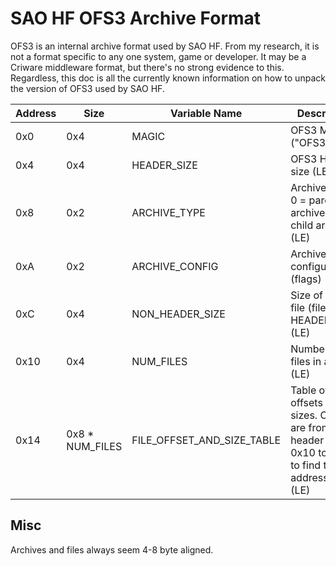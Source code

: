 # SAO HF OFS3 Archive Format

OFS3 is an internal archive format used by SAO HF.  From my research, it is not a format specific to any one system, game or developer.  It may be a Criware middleware format, but there's no strong evidence to this.
Regardless, this doc is all the currently known information on how to unpack the version of OFS3 used by SAO HF.


| Address | Size | Variable Name | Description
|--|--|--|--|
0x0 | 0x4 | MAGIC | OFS3 Magic ("OFS3")
0x4 | 0x4 | HEADER_SIZE | OFS3 Header size (LE)
0x8 | 0x2 | ARCHIVE_TYPE | Archive type.  0 = parent archive?, 1 = child archive? (LE)
0xA | 0x2 | ARCHIVE_CONFIG | Archive configuration (flags)
0xC | 0x4 | NON_HEADER_SIZE | Size of rest of file (file size - HEADER_SIZE) (LE)
0x10 | 0x4 | NUM_FILES | Number of files in archive (LE)
0x14 | 0x8 * NUM_FILES | FILE_OFFSET_AND_SIZE_TABLE | Table of file offsets and sizes.  Offsets are from after header (add 0x10 to value to find true address in file) (LE)

## Misc

Archives and files always seem 4-8 byte aligned.

